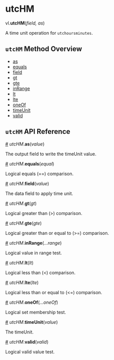 # utcHM

vl.<b>utcHM</b>(<em>field, as</em>)

A time unit operation for <code>utchoursminutes</code>.

## <code>utcHM</code> Method Overview

* <a href="#as">as</a>
* <a href="#equals">equals</a>
* <a href="#field">field</a>
* <a href="#gt">gt</a>
* <a href="#gte">gte</a>
* <a href="#inRange">inRange</a>
* <a href="#lt">lt</a>
* <a href="#lte">lte</a>
* <a href="#oneOf">oneOf</a>
* <a href="#timeUnit">timeUnit</a>
* <a href="#valid">valid</a>

## <code>utcHM</code> API Reference

<a id="as" href="#as">#</a>
<em>utcHM</em>.<b>as</b>(<em>value</em>)

The output field to write the timeUnit value.

<a id="equals" href="#equals">#</a>
<em>utcHM</em>.<b>equals</b>(<em>equal</em>)

Logical equals (==) comparison.

<a id="field" href="#field">#</a>
<em>utcHM</em>.<b>field</b>(<em>value</em>)

The data field to apply time unit.

<a id="gt" href="#gt">#</a>
<em>utcHM</em>.<b>gt</b>(<em>gt</em>)

Logical greater than (>) comparison.

<a id="gte" href="#gte">#</a>
<em>utcHM</em>.<b>gte</b>(<em>gte</em>)

Logical greater than or equal to (>=) comparison.

<a id="inRange" href="#inRange">#</a>
<em>utcHM</em>.<b>inRange</b>(<em>...range</em>)

Logical value in range test.

<a id="lt" href="#lt">#</a>
<em>utcHM</em>.<b>lt</b>(<em>lt</em>)

Logical less than (<) comparison.

<a id="lte" href="#lte">#</a>
<em>utcHM</em>.<b>lte</b>(<em>lte</em>)

Logical less than or equal to (<=) comparison.

<a id="oneOf" href="#oneOf">#</a>
<em>utcHM</em>.<b>oneOf</b>(<em>...oneOf</em>)

Logical set membership test.

<a id="timeUnit" href="#timeUnit">#</a>
<em>utcHM</em>.<b>timeUnit</b>(<em>value</em>)

The timeUnit.

<a id="valid" href="#valid">#</a>
<em>utcHM</em>.<b>valid</b>(<em>valid</em>)

Logical valid value test.

